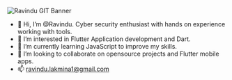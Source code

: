 ![Ravindu GIT Banner](https://user-images.githubusercontent.com/60037870/124356761-78067a80-dc35-11eb-9f9a-8971f1849943.png)


- 👋 Hi, I’m @Ravindu. Cyber security enthusiast with hands on experience working with tools.
- 👀 I’m interested in Flutter Application development and Dart.
- 🌱 I’m currently learning JavaScript to improve my skills.
- 💞️ I’m looking to collaborate on opensource projects and Flutter mobile apps.
- 📫 ravindu.lakmina1@gmail.com

<!---
Ravi-lk/Ravi-lk is a ✨ special ✨ repository because its `README.md` (this file) appears on your GitHub profile.
You can click the Preview link to take a look at your changes.
--->
